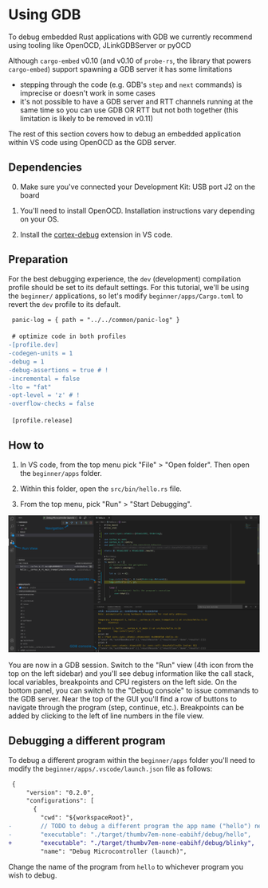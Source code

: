 # Using GDB

To debug embedded Rust applications with GDB we currently recommend using tooling like OpenOCD,
JLinkGDBServer or pyOCD

Although `cargo-embed` v0.10 (and v0.10 of `probe-rs`, the library that powers `cargo-embed`)
support spawning a GDB server it has some limitations
- stepping through the code (e.g. GDB's `step` and `next` commands) is imprecise or doesn't work in
  some cases
- it's not possible to have a GDB server and RTT channels running at the same time so you can use GDB OR RTT but not both together (this limitation is likely to be removed in v0.11)

The rest of this section covers how to debug an embedded application within VS code using OpenOCD as
the GDB server.

## Dependencies

0. Make sure you've connected your Development Kit: USB port J2 on the board

1. You'll need to install OpenOCD. Installation instructions vary depending on your OS.

2. Install the [cortex-debug](https://marketplace.visualstudio.com/items?itemName=marus25.cortex-debug) extension in VS code.

## Preparation

For the best debugging experience, the `dev` (development) compilation profile should be set to its
default settings.
For this tutorial, we'll be using the `beginner/` applications, so let's modify `beginner/apps/Cargo.toml` to revert the `dev` profile to its default.

``` diff
 panic-log = { path = "../../common/panic-log" }

 # optimize code in both profiles
-[profile.dev]
-codegen-units = 1
-debug = 1
-debug-assertions = true # !
-incremental = false
-lto = "fat"
-opt-level = 'z' # !
-overflow-checks = false

 [profile.release]
```

## How to

1. In VS code, from the top menu pick "File" > "Open folder". Then open the `beginner/apps` folder.

2. Within this folder, open the `src/bin/hello.rs` file.

3. From the top menu, pick "Run" > "Start Debugging".

[![GDB session within VS code using the cortex-debug extension](code-gdb.png)](./code-gdb.png)

You are now in a GDB session. Switch to the "Run" view (4th icon from the top on the left sidebar)
and you'll see debug information like the call stack, local variables, breakpoints and CPU registers
on the left side. On the bottom panel, you can switch to the "Debug console" to issue commands to
the GDB server. Near the top of the GUI you'll find a row of buttons to navigate through the program
(step, continue, etc.). Breakpoints can be added by clicking to the left of line numbers in the file
view.

## Debugging a different program

To debug a different program within the `beginner/apps` folder you'll need to modify the
`beginner/apps/.vscode/launch.json` file as follows:

``` diff
 {
     "version": "0.2.0",
     "configurations": [
       {
         "cwd": "${workspaceRoot}",
-        // TODO to debug a different program the app name ("hello") needs to be changed
-        "executable": "./target/thumbv7em-none-eabihf/debug/hello",
+        "executable": "./target/thumbv7em-none-eabihf/debug/blinky",
         "name": "Debug Microcontroller (launch)",
```

Change the name of the program from `hello` to whichever program you wish to debug.
